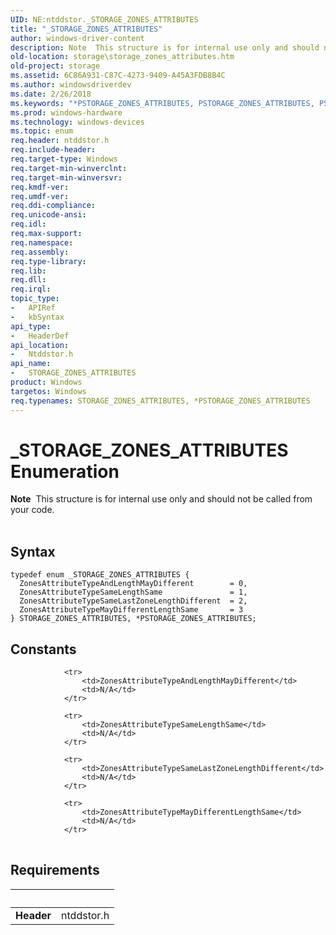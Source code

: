 ```yaml
---
UID: NE:ntddstor._STORAGE_ZONES_ATTRIBUTES
title: "_STORAGE_ZONES_ATTRIBUTES"
author: windows-driver-content
description: Note  This structure is for internal use only and should not be called from your code. .
old-location: storage\storage_zones_attributes.htm
old-project: storage
ms.assetid: 6C86A931-C87C-4273-9409-A45A3FDB8B4C
ms.author: windowsdriverdev
ms.date: 2/26/2018
ms.keywords: "*PSTORAGE_ZONES_ATTRIBUTES, PSTORAGE_ZONES_ATTRIBUTES, PSTORAGE_ZONES_ATTRIBUTES enumeration pointer [Storage Devices], STORAGE_ZONES_ATTRIBUTES, STORAGE_ZONES_ATTRIBUTES enumeration [Storage Devices], ZonesAttributeTypeAndLengthMayDifferent, ZonesAttributeTypeMayDifferentLengthSame, ZonesAttributeTypeSameLastZoneLengthDifferent, ZonesAttributeTypeSameLengthSame, _STORAGE_ZONES_ATTRIBUTES, ntddstor/PSTORAGE_ZONES_ATTRIBUTES, ntddstor/STORAGE_ZONES_ATTRIBUTES, ntddstor/ZonesAttributeTypeAndLengthMayDifferent, ntddstor/ZonesAttributeTypeMayDifferentLengthSame, ntddstor/ZonesAttributeTypeSameLastZoneLengthDifferent, ntddstor/ZonesAttributeTypeSameLengthSame, storage.storage_zones_attributes"
ms.prod: windows-hardware
ms.technology: windows-devices
ms.topic: enum
req.header: ntddstor.h
req.include-header: 
req.target-type: Windows
req.target-min-winverclnt: 
req.target-min-winversvr: 
req.kmdf-ver: 
req.umdf-ver: 
req.ddi-compliance: 
req.unicode-ansi: 
req.idl: 
req.max-support: 
req.namespace: 
req.assembly: 
req.type-library: 
req.lib: 
req.dll: 
req.irql: 
topic_type:
-	APIRef
-	kbSyntax
api_type:
-	HeaderDef
api_location:
-	Ntddstor.h
api_name:
-	STORAGE_ZONES_ATTRIBUTES
product: Windows
targetos: Windows
req.typenames: STORAGE_ZONES_ATTRIBUTES, *PSTORAGE_ZONES_ATTRIBUTES
---
```


# _STORAGE_ZONES_ATTRIBUTES Enumeration
<div class="alert"><b>Note</b>  This  structure is for internal use only and should not be called from your code.</div>
<div> </div>

## Syntax
````
typedef enum _STORAGE_ZONES_ATTRIBUTES { 
  ZonesAttributeTypeAndLengthMayDifferent        = 0,
  ZonesAttributeTypeSameLengthSame               = 1,
  ZonesAttributeTypeSameLastZoneLengthDifferent  = 2,
  ZonesAttributeTypeMayDifferentLengthSame       = 3
} STORAGE_ZONES_ATTRIBUTES, *PSTORAGE_ZONES_ATTRIBUTES;
````

## Constants

<table>
            
                <tr>
                    <td>ZonesAttributeTypeAndLengthMayDifferent</td>
                    <td>N/A</td>
                </tr>
            
                <tr>
                    <td>ZonesAttributeTypeSameLengthSame</td>
                    <td>N/A</td>
                </tr>
            
                <tr>
                    <td>ZonesAttributeTypeSameLastZoneLengthDifferent</td>
                    <td>N/A</td>
                </tr>
            
                <tr>
                    <td>ZonesAttributeTypeMayDifferentLengthSame</td>
                    <td>N/A</td>
                </tr>
</table>


## Requirements
| &nbsp; | &nbsp; |
| ---- |:---- |
| **Header** | ntddstor.h |